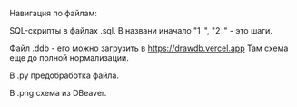 Навигация по файлам:

SQL-скрипты в файлах .sql. В названи иначало "1_", "2_" - это шаги.

Файл .ddb - его можно загрузить в https://drawdb.vercel.app Там схема еще до полной нормализации.

В .py предобработка файла.

В .png схема из DBeaver.
